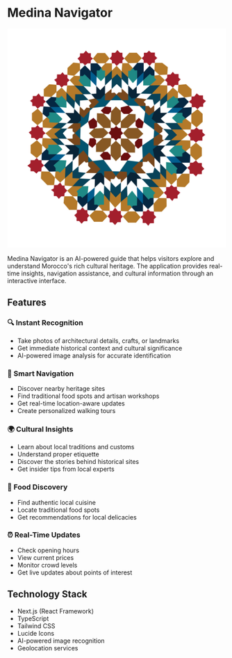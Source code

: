 # Medina Navigator

![Medina Navigator](public/images/zellige-pattern.png)

Medina Navigator is an AI-powered guide that helps visitors explore and understand Morocco's rich cultural heritage. The application provides real-time insights, navigation assistance, and cultural information through an interactive interface.

## Features

### 🔍 Instant Recognition
- Take photos of architectural details, crafts, or landmarks
- Get immediate historical context and cultural significance
- AI-powered image analysis for accurate identification

### 🧭 Smart Navigation
- Discover nearby heritage sites
- Find traditional food spots and artisan workshops
- Get real-time location-aware updates
- Create personalized walking tours

### 🌍 Cultural Insights
- Learn about local traditions and customs
- Understand proper etiquette
- Discover the stories behind historical sites
- Get insider tips from local experts

### 🍳 Food Discovery
- Find authentic local cuisine
- Locate traditional food spots
- Get recommendations for local delicacies

### ⏰ Real-Time Updates
- Check opening hours
- View current prices
- Monitor crowd levels
- Get live updates about points of interest

## Technology Stack

- Next.js (React Framework)
- TypeScript
- Tailwind CSS
- Lucide Icons
- AI-powered image recognition
- Geolocation services